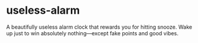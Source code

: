 # useless-alarm
A beautifully useless alarm clock that rewards you for hitting snooze. Wake up just to win absolutely nothing—except fake points and good vibes.
